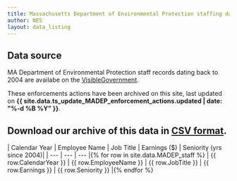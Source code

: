 ```yaml
---
title: Massachusetts Department of Environmental Protection staffing data
author: NES
layout: data_listing
---
```


## Data source

MA Department of Environmental Protection staff records dating back to 2004 are availabe on the [VisibleGovernment](https://qvs.visiblegovernment.us/QvAJAXZfc/notoolbar.htm?document=Clients/Massachusetts/Payroll/MA_Payroll.qvw).  

These enforcements actions have been archived on this site, last updated on **{{ site.data.ts_update_MADEP_enforcement_actions.updated | date: "%-d %B %Y" }}**.

## Download our archive of this data in [CSV format](MADEP_staff.csv).

<!-- Note: need to have the for loop markup on the same line as the table rows as described here: http://stackoverflow.com/questions/35642820/jekyll-how-to-use-for-loop-to-generate-table-row-within-the-same-table-inside-m -->

| Calendar Year | Employee Name | Job Title | Earnings ($) | Seniority (yrs since 2004)|
| --- | --- | --- |{% for row in site.data.MADEP_staff %}
| {{ row.CalendarYear }} | {{ row.EmployeeName }} | {{ row.JobTitle }} | {{ row.Earnings }} | {{ row.Seniority }} |{% endfor %}


